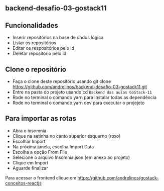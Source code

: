 ## backend-desafio-03-gostack11

## Funcionalidades
- Inserir repositórios na base de dados lógica
- Listar os repositórios
- Editar os respositórios pelo id
- Deletar repositório pelo id

## Clone o repositório

- Faça o clone deste repositório usando git clone https://github.com/andrelinos/backend-desafio-03-gostack11.git
- Entre na pasta do projeto usando cd `Backend das aulas GoStack-11`
- Rode no terminal o comando yarn para instalar todas as dependência
- Rode no terminal o comando yarn dev para executar o projejeto

## Para importar as rotas
- Abra o insomnia
- Clique na setinha no canto superior esquerno (roxo)
- Escolhar Import
- Na próxima janela, escolha Import Data
- Escolha a opção From File
- Selecione o arquivo Insomnia.json (em anexo ao projeto)
- Clique em Import
- Aguarde finalizar

Para acessar o frontend clique em https://github.com/andrelinos/gostack-conceitos-reactjs

